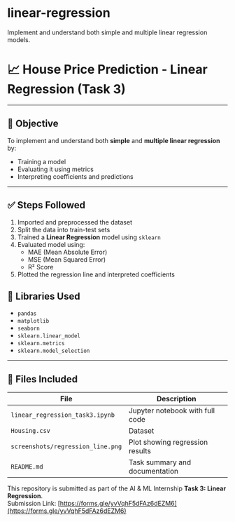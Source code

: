 # linear-regression
Implement and understand both simple and multiple linear regression models.
# 📈 House Price Prediction - Linear Regression (Task 3)

---

## 📌 Objective

To implement and understand both **simple** and **multiple linear regression** by:
- Training a model
- Evaluating it using metrics
- Interpreting coefficients and predictions

---

## ✅ Steps Followed

1. Imported and preprocessed the dataset
2. Split the data into train-test sets
3. Trained a **Linear Regression** model using `sklearn`
4. Evaluated model using:
   - MAE (Mean Absolute Error)
   - MSE (Mean Squared Error)
   - R² Score
5. Plotted the regression line and interpreted coefficients

## 🧠 Libraries Used

- `pandas`
- `matplotlib`
- `seaborn`
- `sklearn.linear_model`
- `sklearn.metrics`
- `sklearn.model_selection`

---

## 📂 Files Included

| File | Description |
|------|-------------|
| `linear_regression_task3.ipynb` | Jupyter notebook with full code |
| `Housing.csv` | Dataset
| `screenshots/regression_line.png` | Plot showing regression results |
| `README.md` | Task summary and documentation |



This repository is submitted as part of the AI & ML Internship **Task 3: Linear Regression**.  
Submission Link: [https://forms.gle/yvVqhF5dFAz6dEZM6](https://forms.gle/yvVqhF5dFAz6dEZM6)
